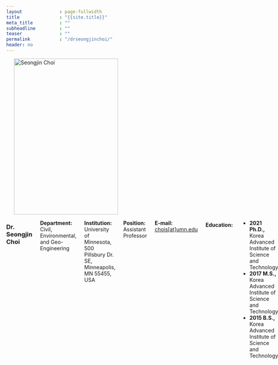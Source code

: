 ```yaml
---
layout              : page-fullwidth
title               : "{{site.title}}"
meta_title          : ""
subheadline         : ""
teaser              : ""
permalink           : "/drseongjinchoi/"
header: no
---
```


<div class="row">
    <div class="small-4 columns">
        <h3></h3>
        <img src="{{ site.url }}/images/profile_sjchoi.jpg" alt="Seongjin Choi" style="width: 280px; height: 420px;">
    </div>
    <div class="small-8 columns">
        <h3>Dr. Seongjin Choi</h3>
        <p style="margin-bottom: 2px;"><strong>Department:</strong> Civil, Environmental, and Geo- Engineering</p>
        <p style="margin-bottom: 2px;"><strong>Institution:</strong> University of Minnesota, 500 Pillsbury Dr. SE, Minneapolis, MN 55455, USA</p>
        <p style="margin-bottom: 2px;"><strong>Position:</strong> Assistant Professor</p>
        <p style="margin-bottom: 2px;"><strong>E-mail:</strong> <a href="mailto:chois@umn.edu">chois[at]umn.edu</a></p>
        <h4>Education:</h4>
        <ul>
            <li><strong>2021 Ph.D.,</strong> Korea Advanced Institute of Science and Technology</li>
            <li><strong>2017 M.S.,</strong> Korea Advanced Institute of Science and Technology</li>
            <li><strong>2015 B.S.,</strong> Korea Advanced Institute of Science and Technology</li>
        </ul>
        <h4>Professional Career:</h4>
        <ul>
            <li><strong>2024.01 - Present:</strong> Assistant Professor at UMN</li>
            <li><strong>2022.01 - 2023.12:</strong> Postdoctoral Researcher at McGill University</li>
            <li><strong>2021.09 - 2021.11:</strong> Postdoctoral Researcher at KAIST</li>
        </ul>
        <h4>Academic Service:</h4>
        <ul >
            <li><strong>2023.06 - Present:</strong> Associate Editor of The Journal of the Korean Society of Transportation (JKST)</li>
            <li><strong>2023.07 - Present:</strong> Guest Editor of the special issue titled "Advanced Data Intelligence Theory and Practice in Transport 2023" in Journal of Advanced Transportation </li>
        </ul>
    </div>
</div>

